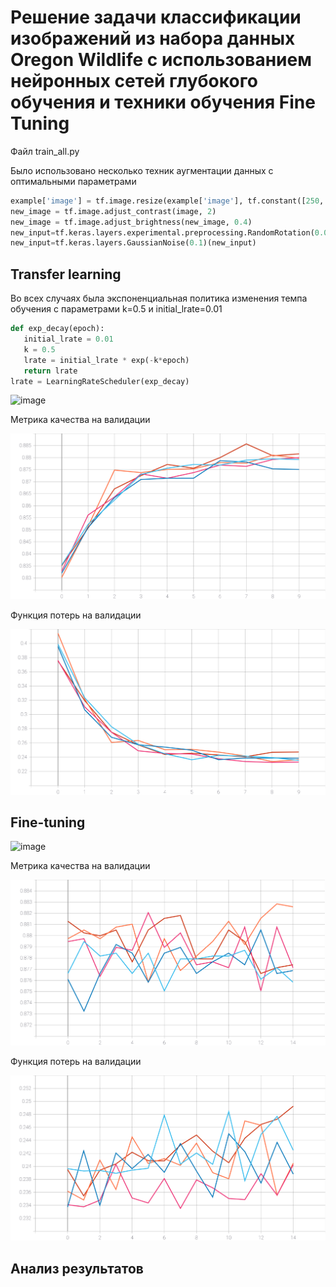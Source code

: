 # Решение задачи классификации изображений из набора данных Oregon Wildlife с использованием нейронных сетей глубокого обучения и техники обучения Fine Tuning
Файл train_all.py

Было использовано несколько техник аугментации данных с оптимальными параметрами 
```python
example['image'] = tf.image.resize(example['image'], tf.constant([250, 250]))
new_image = tf.image.adjust_contrast(image, 2)
new_image = tf.image.adjust_brightness(new_image, 0.4)
new_input=tf.keras.layers.experimental.preprocessing.RandomRotation(0.05,fill_mode='reflect')(inputs)
new_input=tf.keras.layers.GaussianNoise(0.1)(new_input)
```
## Transfer learning
Во всех случаях была экспоненциальная политика изменения темпа обучения с параметрами k=0.5 и initial_lrate=0.01

```python
def exp_decay(epoch):
   initial_lrate = 0.01
   k = 0.5
   lrate = initial_lrate * exp(-k*epoch)
   return lrate
lrate = LearningRateScheduler(exp_decay)
```

![image](https://user-images.githubusercontent.com/80068414/113750074-00e34800-9713-11eb-9a10-afb5f73a58bc.png)
 
 Метрика качества на валидации
 
 ![acc_1](https://github.com/EugenTrifonov/lab_5/blob/main/graph/epoch_categorical_accuracy_transfer.svg)
 
  Функция потерь на валидации
  
  ![loss_1](https://github.com/EugenTrifonov/lab_5/blob/main/graph/epoch_loss_transfer.svg)
 
 ## Fine-tuning
 
 ![image](https://user-images.githubusercontent.com/80068414/113753113-6422a980-9716-11eb-9c23-e9b2cb98cfb7.png)
 
 Метрика качества на валидации
 
  ![acc_2](https://github.com/EugenTrifonov/lab_5/blob/main/graph/epoch_categorical_accuracy_fine_tuning.svg)
  
   Функция потерь на валидации
   
  ![loss_2](https://github.com/EugenTrifonov/lab_5/blob/main/graph/epoch_loss_fine_tuning.svg)
  
  ## Анализ результатов 
